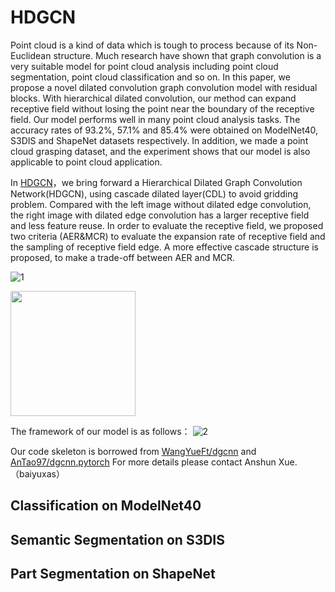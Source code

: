 # HDGCN
Point cloud is a kind of data which is tough to process because of its Non-Euclidean structure. Much research have shown that graph convolution is a very suitable model for point cloud analysis including point cloud segmentation, point cloud classification and so on. In this paper, we propose a novel dilated convolution graph convolution model with residual blocks. With hierarchical dilated convolution, our method can expand receptive field without losing the point near the boundary of the receptive field. Our model performs well in many point cloud analysis tasks. The accuracy rates of 93.2$\%$, 57.1$\%$ and 85.4$\%$ were obtained on ModelNet40, S3DIS and ShapeNet datasets respectively. In addition, we made a point cloud grasping dataset, and the experiment shows that our model is also applicable to  point cloud application.



In [HDGCN](https://github.com/baiyuxas/HDGCN/edit/main/README.md)，we bring forward a Hierarchical Dilated Graph Convolution Network(HDGCN), using cascade dilated  layer(CDL) to avoid gridding problem. Compared with the left image without dilated edge convolution, the right image with dilated edge convolution has a larger receptive field and less feature reuse. In order to evaluate the receptive field, we proposed two criteria (AER$\&$MCR) to evaluate the expansion rate of receptive field and the sampling  of receptive field edge. A more effective cascade structure is proposed, to make a trade-off between AER and MCR.

![1](https://github.com/baiyuxas/HDGCN/blob/main/1st.png)



<img src="https://github.com/baiyuxas/HDGCN/blob/main/1st.png" width = "200" height = "200" alt="" align=center />

The framework of our model is as follows：
![2](https://github.com/baiyuxas/HDGCN/blob/main/fig1.png)

 Our code skeleton is borrowed from [WangYueFt/dgcnn](https://github.com/WangYueFt/dgcnn) and  [AnTao97/dgcnn.pytorch](https://github.com/AnTao97/dgcnn.pytorch)
 For more details please contact Anshun Xue.（baiyuxas）

## Classification on ModelNet40

## Semantic Segmentation on S3DIS
 
## Part Segmentation on ShapeNet
